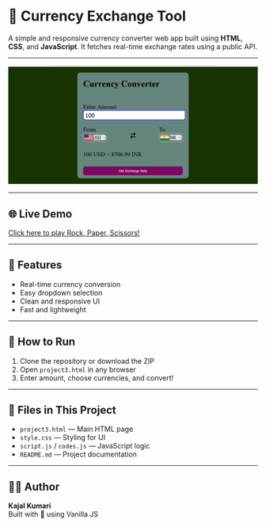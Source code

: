 # 💱 Currency Exchange Tool

A simple and responsive currency converter web app built using **HTML**, **CSS**, and **JavaScript**. It fetches real-time exchange rates using a public API.

---

![Game Screenshot](assets/Screenshot.png)

---

## 🌐 Live Demo

[Click here to play Rock, Paper, Scissors!](https://kajal-kumar1951.github.io/currency-exchane-tool/)

---

## 🔹 Features

- Real-time currency conversion
- Easy dropdown selection
- Clean and responsive UI
- Fast and lightweight

---

## 🚀 How to Run

1. Clone the repository or download the ZIP
2. Open `project3.html` in any browser
3. Enter amount, choose currencies, and convert!

---

## 📂 Files in This Project

- `project3.html` — Main HTML page
- `style.css` — Styling for UI
- `script.js` / `codes.js` — JavaScript logic
- `README.md` — Project documentation

---

## 🙋‍♀️ Author

**Kajal Kumari**  
Built with 💖 using Vanilla JS
